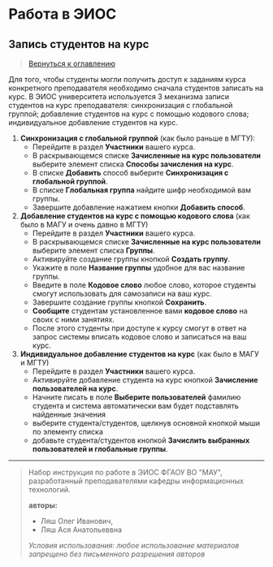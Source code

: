 # Работа в ЭИОС 

## Запись студентов на курс

> [Вернуться к оглавлению](../index.md)

Для того, чтобы студенты могли получить доступ к заданиям курса конкретного преподавателя необходимо сначала студентов записать на курс. В ЭИОС университета используется 3 механизма записи студентов на курс преподавателя: синхронизация с глобальной группой; добавление студентов на курс с помощью кодового слова; индивидуальное добавление студентов на курс.

1. **Синхронизация с глобальной группой** (как было раньше в МГТУ):
   - Перейдите в раздел **Участники** вашего курса.
   - В раскрывающемся списке **Зачисленные на курс пользователи** выберите элемент списка **Способы зачисления на курс**. 
   - В списке **Добавить** способ выберите **Синхронизация с глобальной группой**. 
   - В списке **Глобальная группа** найдите шифр необходимой вам группы. 
   - Завершите добавление нажатием кнопки **Добавить способ**.
2. **Добавление студентов на курс с помощью кодового слова** (как было в МАГУ и очень давно в МГТУ)
   - Перейдите в раздел **Участники** вашего курса.
   - В раскрывающемся списке **Зачисленные на курс пользователи** выберите элемент списка **Группы**. 
   - Активируйте создание группы кнопкой **Создать группу**. 
   - Укажите в поле **Название группы** удобное для вас название группы. 
   - Введите в поле **Кодовое слово** любое слово, которое студенты смогут использовать для самозаписи на ваш курс. 
   - Завершите создание группы кнопкой **Сохранить**.
   - **Сообщите** студентам установленное вами **кодовое слово** на своих с ними занятиях. 
   - После этого студенты при доступе к курсу смогут в ответ на запрос системы вписать кодовое слово и записаться на ваш курс.
3. **Индивидуальное добавление студентов на курс** (как было в МАГУ и  МГТУ)
   - Перейдите в раздел **Участники** вашего курса.
   - Активируйте добавление студента на курс кнопкой **Зачисление пользователей на курс**. 
   - Начните писать в поле  **Выберите пользователей** фамилию студента и система автоматически вам будет подставлять найденные значения 
   - выберите студента/студентов, щелкнув основной кнопкой мыши по элементу списка 
   - добавьте студента/студентов кнопкой **Зачислить выбранных пользователей и глобальные группы**.

---

> Набор инструкция по работе в ЭИОС ФГАОУ ВО "МАУ", разработанный преподавателями кафедры информационных технологий.
> 
> **авторы:** 
>   - Ляш Олег Иванович, 
>   - Ляш Ася Анатольеввна
> 
>  *Условия использования: любое использование материалов запрещено без письменного разрешения авторов*